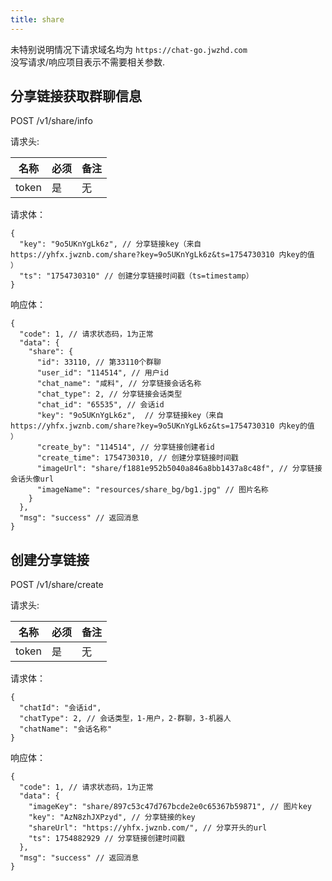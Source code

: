 ```yaml
---
title: share
---
```


未特别说明情况下请求域名均为 `https://chat-go.jwzhd.com`  
没写请求/响应项目表示不需要相关参数.  

## 分享链接获取群聊信息

POST /v1/share/info

请求头:  

|名称|必须|备注|
|-----|-----|-----|
|token|是|无|

请求体：

```JSONC
{
  "key": "9o5UKnYgLk6z", // 分享链接key（来自 https://yhfx.jwznb.com/share?key=9o5UKnYgLk6z&ts=1754730310 内key的值 ）
  "ts": "1754730310" // 创建分享链接时间戳（ts=timestamp）
}
```

响应体：

```JSONC
{
  "code": 1, // 请求状态码，1为正常
  "data": {
    "share": {
      "id": 33110, // 第33110个群聊
      "user_id": "114514", // 用户id
      "chat_name": "咸料", // 分享链接会话名称
      "chat_type": 2, // 分享链接会话类型
      "chat_id": "65535", // 会话id
      "key": "9o5UKnYgLk6z",  // 分享链接key（来自 https://yhfx.jwznb.com/share?key=9o5UKnYgLk6z&ts=1754730310 内key的值 ）
      "create_by": "114514", // 分享链接创建者id
      "create_time": 1754730310, // 创建分享链接时间戳
      "imageUrl": "share/f1881e952b5040a846a8bb1437a8c48f", // 分享链接会话头像url
      "imageName": "resources/share_bg/bg1.jpg" // 图片名称
    }
  },
  "msg": "success" // 返回消息
}
```

## 创建分享链接

POST /v1/share/create

请求头:  

|名称|必须|备注|
|-----|-----|-----|
|token|是|无|

请求体：

```JSONC
{
  "chatId": "会话id",
  "chatType": 2, // 会话类型，1-用户，2-群聊，3-机器人
  "chatName": "会话名称"
}
```

响应体：

```JSONC
{
  "code": 1, // 请求状态码，1为正常
  "data": {
    "imageKey": "share/897c53c47d767bcde2e0c65367b59871", // 图片key
    "key": "AzN8zhJXPzyd", // 分享链接的key
    "shareUrl": "https://yhfx.jwznb.com/", // 分享开头的url
    "ts": 1754882929 // 分享链接创建时间戳
  },
  "msg": "success" // 返回消息
}
```
